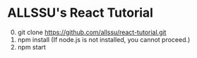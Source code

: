 # ALLSSU's React Tutorial

0. git clone https://github.com/allssu/react-tutorial.git
1. npm install (If node.js is not installed, you cannot proceed.)
2. npm start
